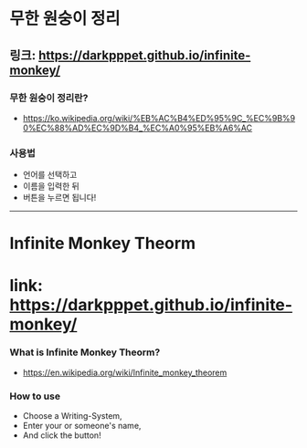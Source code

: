 # 무한 원숭이 정리

## 링크: https://darkpppet.github.io/infinite-monkey/

### 무한 원숭이 정리란?
* https://ko.wikipedia.org/wiki/%EB%AC%B4%ED%95%9C_%EC%9B%90%EC%88%AD%EC%9D%B4_%EC%A0%95%EB%A6%AC

### 사용법
* 언어를 선택하고
* 이름을 입력한 뒤
* 버튼을 누르면 됩니다!

---

# Infinite Monkey Theorm

# link: https://darkpppet.github.io/infinite-monkey/

### What is Infinite Monkey Theorm?
* https://en.wikipedia.org/wiki/Infinite_monkey_theorem

### How to use
* Choose a Writing-System,
* Enter your or someone's name,
* And click the button!
